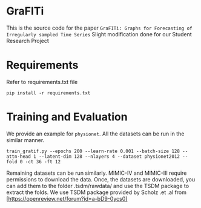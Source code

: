 # GraFITi

This is the source code for the paper ``GraFITi: Graphs for Forecasting of Irregularly sampled Time Series``
Slight modification done for our Student Research Project


# Requirements
<!-- python                    3.8.11

Pytorch                   1.9.0

sklearn                   0.0

numpy                     1.19.3 -->

Refer to requirements.txt file
```
pip install -r requirements.txt
```

# Training and Evaluation

We provide an example for ``physionet``. All the datasets can be run in the similar manner.

```
train_gratif.py --epochs 200 --learn-rate 0.001 --batch-size 128 --attn-head 1 --latent-dim 128 --nlayers 4 --dataset physionet2012 --fold 0 -ct 36 -ft 12
```

Remaining datasets can be run similarly. MIMIC-IV and MIMIC-III require permissions to download the data. Once, the datasets are downloaded, you can add them to the folder .tsdm/rawdata/ and use the TSDM package to extract the folds. We use TSDM package provided by Scholz .et .al from [https://openreview.net/forum?id=a-bD9-0ycs0]